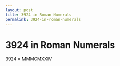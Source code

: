 ```yaml
---
layout: post
title: 3924 in Roman Numerals
permalink: 3924-in-roman-numerals
---
```


# 3924 in Roman Numerals

3924 = MMMCMXXIV
